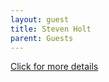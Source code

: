 ```yaml
---
layout: guest
title: Steven Holt
parent: Guests
---
```



<div class="badge-base LI-profile-badge" data-locale="en_US" data-size="medium" data-theme="light" 
data-type="VERTICAL" data-vanity="stepheneholt" data-version="v1"><a class="badge-base__link 
LI-simple-link" href="https://www.linkedin.com/in/stepheneholt?trk=profile-badge">Click for more details</a></div>


